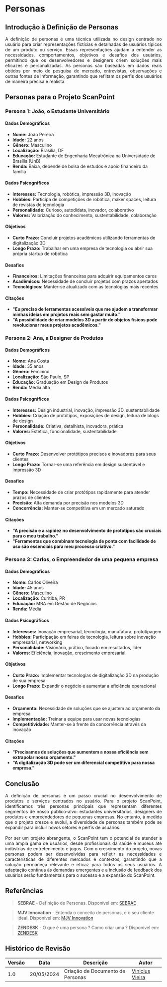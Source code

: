 # Personas

## Introdução à Definição de Personas

<p style="text-align: justify;">
A definição de personas é uma técnica utilizada no design centrado no usuário para criar representações fictícias e detalhadas de usuários típicos de um produto ou serviço. Essas representações ajudam a entender as necessidades, comportamentos, objetivos e desafios dos usuários, permitindo que os desenvolvedores e designers criem soluções mais eficazes e personalizadas. As personas são baseadas em dados reais obtidos por meio de pesquisa de mercado, entrevistas, observações e outras fontes de informação, garantindo que reflitam os perfis dos usuários de maneira precisa e realista.
</p>

## Personas para o Projeto ScanPoint

### Persona 1: João, o Estudante Universitário

#### Dados Demográficos
- **Nome:** João Pereira
- **Idade:** 22 anos
- **Gênero:** Masculino
- **Localização:** Brasília, DF
- **Educação:** Estudante de Engenharia Mecatrônica na Universidade de Brasília (UnB)
- **Renda:** Baixa, depende de bolsa de estudos e apoio financeiro da família

#### Dados Psicográficos
- **Interesses:** Tecnologia, robótica, impressão 3D, inovação
- **Hobbies:** Participa de competições de robótica, maker spaces, leitura de revistas de tecnologia
- **Personalidade:** Curioso, autodidata, inovador, colaborativo
- **Valores:** Valorização do conhecimento, sustentabilidade, colaboração

#### Objetivos
- **Curto Prazo:** Concluir projetos acadêmicos utilizando ferramentas de digitalização 3D
- **Longo Prazo:** Trabalhar em uma empresa de tecnologia ou abrir sua própria startup de robótica

#### Desafios
- **Financeiros:** Limitações financeiras para adquirir equipamentos caros
- **Acadêmicos:** Necessidade de concluir projetos com prazos apertados
- **Tecnológicos:** Manter-se atualizado com as tecnologias mais recentes

#### Citações
- **"Eu preciso de ferramentas acessíveis que me ajudem a transformar minhas ideias em projetos reais sem gastar muito."**
- **"A possibilidade de criar modelos 3D a partir de objetos físicos pode revolucionar meus projetos acadêmicos."**

### Persona 2: Ana, a Designer de Produtos

#### Dados Demográficos
- **Nome:** Ana Costa
- **Idade:** 35 anos
- **Gênero:** Feminino
- **Localização:** São Paulo, SP
- **Educação:** Graduação em Design de Produtos
- **Renda:** Média alta

#### Dados Psicográficos
- **Interesses:** Design industrial, inovação, impressão 3D, sustentabilidade
- **Hobbies:** Criação de protótipos, exposições de design, leitura de blogs de design
- **Personalidade:** Criativa, detalhista, inovadora, prática
- **Valores:** Estética, funcionalidade, sustentabilidade

#### Objetivos
- **Curto Prazo:** Desenvolver protótipos precisos e inovadores para seus clientes
- **Longo Prazo:** Tornar-se uma referência em design sustentável e impressão 3D

#### Desafios
- **Tempo:** Necessidade de criar protótipos rapidamente para atender prazos de clientes
- **Precisão:** Alta demanda por precisão nos modelos 3D
- **Concorrência:** Manter-se competitiva em um mercado saturado

#### Citações
- **"A precisão e a rapidez no desenvolvimento de protótipos são cruciais para o meu trabalho."**
- **"Ferramentas que combinam tecnologia de ponta com facilidade de uso são essenciais para meu processo criativo."**

### Persona 3: Carlos, o Empreendedor de uma pequena empresa

#### Dados Demográficos
- **Nome:** Carlos Oliveira
- **Idade:** 45 anos
- **Gênero:** Masculino
- **Localização:** Curitiba, PR
- **Educação:** MBA em Gestão de Negócios
- **Renda:** Média

#### Dados Psicográficos
- **Interesses:** Inovação empresarial, tecnologia, manufatura, prototipagem
- **Hobbies:** Participação em feiras de tecnologia, leitura sobre inovação empresarial, networking
- **Personalidade:** Visionário, prático, focado em resultados, líder
- **Valores:** Eficiência, inovação, crescimento empresarial

#### Objetivos
- **Curto Prazo:** Implementar tecnologias de digitalização 3D na produção de sua empresa
- **Longo Prazo:** Expandir o negócio e aumentar a eficiência operacional

#### Desafios
- **Orçamento:** Necessidade de soluções que se ajustem ao orçamento da empresa
- **Implementação:** Treinar a equipe para usar novas tecnologias
- **Competitividade:** Manter-se à frente da concorrência através da inovação

#### Citações
- **"Precisamos de soluções que aumentem a nossa eficiência sem extrapolar nosso orçamento."**
- **"A digitalização 3D pode ser um diferencial competitivo para nossa empresa."**

## Conclusão

<p style="text-align: justify;">
A definição de personas é um passo crucial no desenvolvimento de produtos e serviços centrados no usuário. Para o projeto ScanPoint, identificamos três personas principais que representam diferentes segmentos de nosso público-alvo: estudantes universitários, designers de produtos e empreendedores de pequenas empresas. No entanto, à medida que o projeto cresce e evolui, a diversidade de personas também pode se expandir para incluir novos setores e perfis de usuários.
<br/><br/>
Por ser um projeto abrangente, o ScanPoint tem o potencial de atender a uma ampla gama de usuários, desde profissionais da saúde e museus até indústrias de entretenimento e jogos. Com o crescimento do projeto, novas personas podem ser desenvolvidas para refletir as necessidades e características de diferentes mercados e contextos, garantindo que a solução permaneça relevante e eficaz para todos os seus usuários. A adaptação contínua às demandas emergentes e a inclusão de feedback dos usuários serão fundamentais para o sucesso e a expansão do ScanPoint.
</p>


## Referências

> **SEBRAE** - Definição de Personas. Disponível em: [SEBRAE](https://sebrae.com.br/sites/PortalSebrae/artigos/defina-a-persona-e-construa-uma-relacao-ideal-com-seu-publico,63c51171d1561810VgnVCM100000d701210aRCRD)

> **MJV Innovation** - Entenda o conceito de personas, e o seu cliente ideal. Disponível em: [MJV Innovation](https://www.mjvinnovation.com/pt-br/blog/personas-uma-ferramenta-poderosa-no-design-thinking-2/)

> **ZENDESK** - O que é uma persona ? Como criar uma ? Disponível em: [ZENDESK](https://www.zendesk.com.br/blog/criacao-de-persona/)

## Histórico de Revisão

| Versão | Data | Descrição | Autor |
|----|----|----|----|
| 1.0 | 20/05/2024 | Criação de Documento de Personas | [Vinicius Vieira](https://gitlab.com/viniciusvieira00) |